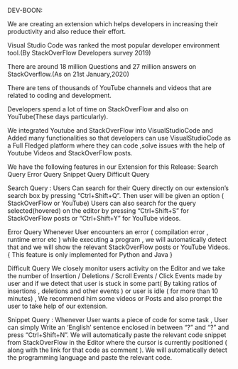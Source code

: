 DEV-BOON:

We are creating an extension which helps developers in increasing their productivity and also reduce their effort.


Visual Studio Code was ranked the most popular developer environment tool.(By StackOverFlow Developers survey 2019) 


There are around 18 million Questions and 27 million answers on StackOverflow.(As on 21st January,2020)


There are tens of thousands of YouTube channels and videos that are related to coding and development.


Developers spend a lot of time on StackOverFlow and also on YouTube(These days particularly).


We integrated Youtube and StackOverFlow into VisualStudioCode and Added many functionalities so that developers can use VisualStudioCode as a Full Fledged platform where they can code ,solve issues with the help of Youtube Videos and StackOverFlow posts.


We have the following features in our Extension for this Release:
        Search Query
        Error Query
        Snippet Query
        Difficult Query
        
        
Search Query :
Users Can search for their Query directly on our extension’s search box by pressing “Ctrl+Shift+Q”. Then user will be given an option ( StackOverFlow or YouTube)
Users can also search for the query selected(hovered) on the editor by pressing “Ctrl+Shift+S” for StackOverFlow posts or “Ctrl+Shift+Y” for YouTube videos.



Error Query
Whenever User encounters an error ( compilation error , runtime error etc ) while executing a program , we will automatically detect that and we will show the relevant StackOverFlow posts or YouTube Videos.{ This feature is only implemented for Python and Java }



Difficult Query
We closely monitor users activity on the Editor and we take the number of Insertion / Deletions / Scroll Events / Click Events made by user and if we detect that user is stuck in some part( By taking ratios of insertions , deletions and other events ) or user is idle ( for more than 10 minutes) , We recommend him some videos or Posts and also prompt the user to take help of our extension.


Snippet Query : 
Whenever User wants a piece of code for some task , User can simply Write an ‘English’ sentence enclosed in between “?” and “?” and press “Ctrl+Shift+N”. We will automatically paste the relevant code snippet from StackOverFlow in the Editor where the cursor is currently positioned ( along with the link for that code as comment ). We will automatically detect the programming language and paste the relevant code.
